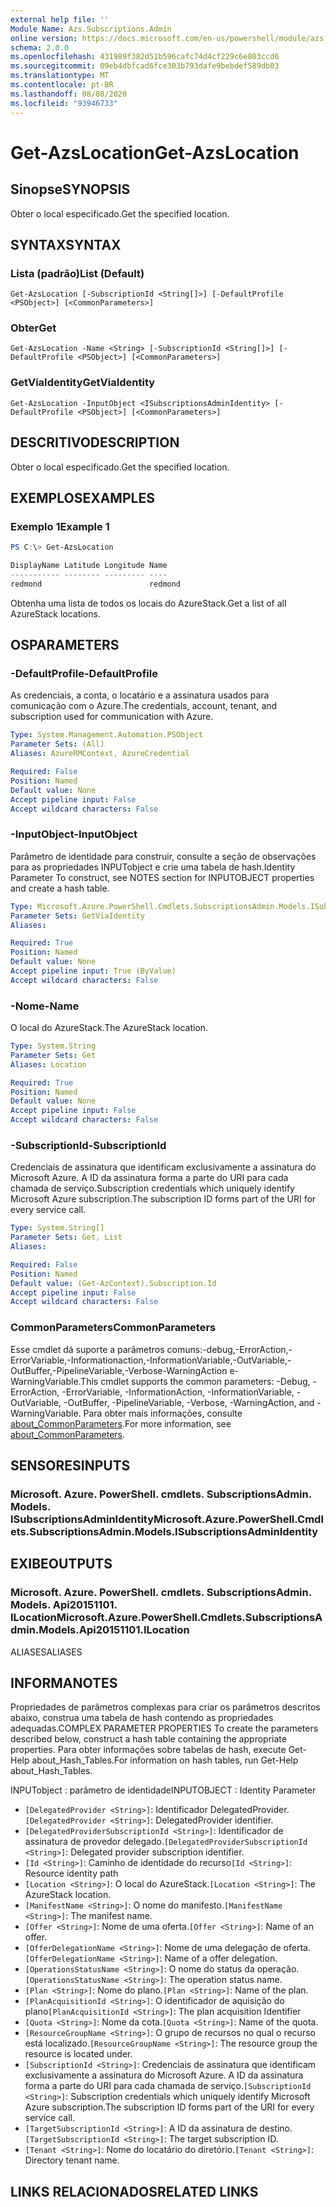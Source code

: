 ```yaml
---
external help file: ''
Module Name: Azs.Subscriptions.Admin
online version: https://docs.microsoft.com/en-us/powershell/module/azs.subscriptions.admin/get-azslocation
schema: 2.0.0
ms.openlocfilehash: 431989f382d51b596cafc74d4cf229c6e803ccd6
ms.sourcegitcommit: 09eb4dbfcad6fce303b793dafe9bebdef589db03
ms.translationtype: MT
ms.contentlocale: pt-BR
ms.lasthandoff: 08/08/2020
ms.locfileid: "93946733"
---
```

# <span data-ttu-id="5c42c-101">Get-AzsLocation</span><span class="sxs-lookup"><span data-stu-id="5c42c-101">Get-AzsLocation</span></span>

## <span data-ttu-id="5c42c-102">Sinopse</span><span class="sxs-lookup"><span data-stu-id="5c42c-102">SYNOPSIS</span></span>
<span data-ttu-id="5c42c-103">Obter o local especificado.</span><span class="sxs-lookup"><span data-stu-id="5c42c-103">Get the specified location.</span></span>

## <span data-ttu-id="5c42c-104">SYNTAX</span><span class="sxs-lookup"><span data-stu-id="5c42c-104">SYNTAX</span></span>

### <span data-ttu-id="5c42c-105">Lista (padrão)</span><span class="sxs-lookup"><span data-stu-id="5c42c-105">List (Default)</span></span>
```
Get-AzsLocation [-SubscriptionId <String[]>] [-DefaultProfile <PSObject>] [<CommonParameters>]
```

### <span data-ttu-id="5c42c-106">Obter</span><span class="sxs-lookup"><span data-stu-id="5c42c-106">Get</span></span>
```
Get-AzsLocation -Name <String> [-SubscriptionId <String[]>] [-DefaultProfile <PSObject>] [<CommonParameters>]
```

### <span data-ttu-id="5c42c-107">GetViaIdentity</span><span class="sxs-lookup"><span data-stu-id="5c42c-107">GetViaIdentity</span></span>
```
Get-AzsLocation -InputObject <ISubscriptionsAdminIdentity> [-DefaultProfile <PSObject>] [<CommonParameters>]
```

## <span data-ttu-id="5c42c-108">DESCRITIVO</span><span class="sxs-lookup"><span data-stu-id="5c42c-108">DESCRIPTION</span></span>
<span data-ttu-id="5c42c-109">Obter o local especificado.</span><span class="sxs-lookup"><span data-stu-id="5c42c-109">Get the specified location.</span></span>

## <span data-ttu-id="5c42c-110">EXEMPLOS</span><span class="sxs-lookup"><span data-stu-id="5c42c-110">EXAMPLES</span></span>

### <span data-ttu-id="5c42c-111">Exemplo 1</span><span class="sxs-lookup"><span data-stu-id="5c42c-111">Example 1</span></span>
```powershell
PS C:\> Get-AzsLocation

DisplayName Latitude Longitude Name   
----------- -------- --------- ----   
redmond                        redmond
```

<span data-ttu-id="5c42c-112">Obtenha uma lista de todos os locais do AzureStack.</span><span class="sxs-lookup"><span data-stu-id="5c42c-112">Get a list of all AzureStack locations.</span></span>

## <span data-ttu-id="5c42c-113">OS</span><span class="sxs-lookup"><span data-stu-id="5c42c-113">PARAMETERS</span></span>

### <span data-ttu-id="5c42c-114">-DefaultProfile</span><span class="sxs-lookup"><span data-stu-id="5c42c-114">-DefaultProfile</span></span>
<span data-ttu-id="5c42c-115">As credenciais, a conta, o locatário e a assinatura usados para comunicação com o Azure.</span><span class="sxs-lookup"><span data-stu-id="5c42c-115">The credentials, account, tenant, and subscription used for communication with Azure.</span></span>

```yaml
Type: System.Management.Automation.PSObject
Parameter Sets: (All)
Aliases: AzureRMContext, AzureCredential

Required: False
Position: Named
Default value: None
Accept pipeline input: False
Accept wildcard characters: False

```

### <span data-ttu-id="5c42c-116">-InputObject</span><span class="sxs-lookup"><span data-stu-id="5c42c-116">-InputObject</span></span>
<span data-ttu-id="5c42c-117">Parâmetro de identidade para construir, consulte a seção de observações para as propriedades INPUTobject e crie uma tabela de hash.</span><span class="sxs-lookup"><span data-stu-id="5c42c-117">Identity Parameter To construct, see NOTES section for INPUTOBJECT properties and create a hash table.</span></span>

```yaml
Type: Microsoft.Azure.PowerShell.Cmdlets.SubscriptionsAdmin.Models.ISubscriptionsAdminIdentity
Parameter Sets: GetViaIdentity
Aliases:

Required: True
Position: Named
Default value: None
Accept pipeline input: True (ByValue)
Accept wildcard characters: False

```

### <span data-ttu-id="5c42c-118">-Nome</span><span class="sxs-lookup"><span data-stu-id="5c42c-118">-Name</span></span>
<span data-ttu-id="5c42c-119">O local do AzureStack.</span><span class="sxs-lookup"><span data-stu-id="5c42c-119">The AzureStack location.</span></span>

```yaml
Type: System.String
Parameter Sets: Get
Aliases: Location

Required: True
Position: Named
Default value: None
Accept pipeline input: False
Accept wildcard characters: False

```

### <span data-ttu-id="5c42c-120">-SubscriptionId</span><span class="sxs-lookup"><span data-stu-id="5c42c-120">-SubscriptionId</span></span>
<span data-ttu-id="5c42c-121">Credenciais de assinatura que identificam exclusivamente a assinatura do Microsoft Azure. A ID da assinatura forma a parte do URI para cada chamada de serviço.</span><span class="sxs-lookup"><span data-stu-id="5c42c-121">Subscription credentials which uniquely identify Microsoft Azure subscription.The subscription ID forms part of the URI for every service call.</span></span>

```yaml
Type: System.String[]
Parameter Sets: Get, List
Aliases:

Required: False
Position: Named
Default value: (Get-AzContext).Subscription.Id
Accept pipeline input: False
Accept wildcard characters: False

```

### <span data-ttu-id="5c42c-122">CommonParameters</span><span class="sxs-lookup"><span data-stu-id="5c42c-122">CommonParameters</span></span>
<span data-ttu-id="5c42c-123">Esse cmdlet dá suporte a parâmetros comuns:-debug,-ErrorAction,-ErrorVariable,-Informationaction,-InformationVariable,-OutVariable,-OutBuffer,-PipelineVariable,-Verbose-WarningAction e-WarningVariable.</span><span class="sxs-lookup"><span data-stu-id="5c42c-123">This cmdlet supports the common parameters: -Debug, -ErrorAction, -ErrorVariable, -InformationAction, -InformationVariable, -OutVariable, -OutBuffer, -PipelineVariable, -Verbose, -WarningAction, and -WarningVariable.</span></span> <span data-ttu-id="5c42c-124">Para obter mais informações, consulte [about_CommonParameters](http://go.microsoft.com/fwlink/?LinkID=113216).</span><span class="sxs-lookup"><span data-stu-id="5c42c-124">For more information, see [about_CommonParameters](http://go.microsoft.com/fwlink/?LinkID=113216).</span></span>

## <span data-ttu-id="5c42c-125">SENSORES</span><span class="sxs-lookup"><span data-stu-id="5c42c-125">INPUTS</span></span>

### <span data-ttu-id="5c42c-126">Microsoft. Azure. PowerShell. cmdlets. SubscriptionsAdmin. Models. ISubscriptionsAdminIdentity</span><span class="sxs-lookup"><span data-stu-id="5c42c-126">Microsoft.Azure.PowerShell.Cmdlets.SubscriptionsAdmin.Models.ISubscriptionsAdminIdentity</span></span>

## <span data-ttu-id="5c42c-127">EXIBE</span><span class="sxs-lookup"><span data-stu-id="5c42c-127">OUTPUTS</span></span>

### <span data-ttu-id="5c42c-128">Microsoft. Azure. PowerShell. cmdlets. SubscriptionsAdmin. Models. Api20151101. ILocation</span><span class="sxs-lookup"><span data-stu-id="5c42c-128">Microsoft.Azure.PowerShell.Cmdlets.SubscriptionsAdmin.Models.Api20151101.ILocation</span></span>

<span data-ttu-id="5c42c-129">ALIASES</span><span class="sxs-lookup"><span data-stu-id="5c42c-129">ALIASES</span></span>

## <span data-ttu-id="5c42c-130">INFORMA</span><span class="sxs-lookup"><span data-stu-id="5c42c-130">NOTES</span></span>

<span data-ttu-id="5c42c-131">Propriedades de parâmetros complexas para criar os parâmetros descritos abaixo, construa uma tabela de hash contendo as propriedades adequadas.</span><span class="sxs-lookup"><span data-stu-id="5c42c-131">COMPLEX PARAMETER PROPERTIES To create the parameters described below, construct a hash table containing the appropriate properties.</span></span> <span data-ttu-id="5c42c-132">Para obter informações sobre tabelas de hash, execute Get-Help about_Hash_Tables.</span><span class="sxs-lookup"><span data-stu-id="5c42c-132">For information on hash tables, run Get-Help about_Hash_Tables.</span></span>

<span data-ttu-id="5c42c-133">INPUTobject <ISubscriptionsAdminIdentity> : parâmetro de identidade</span><span class="sxs-lookup"><span data-stu-id="5c42c-133">INPUTOBJECT <ISubscriptionsAdminIdentity>: Identity Parameter</span></span>
  - <span data-ttu-id="5c42c-134">`[DelegatedProvider <String>]`: Identificador DelegatedProvider.</span><span class="sxs-lookup"><span data-stu-id="5c42c-134">`[DelegatedProvider <String>]`: DelegatedProvider identifier.</span></span>
  - <span data-ttu-id="5c42c-135">`[DelegatedProviderSubscriptionId <String>]`: Identificador de assinatura de provedor delegado.</span><span class="sxs-lookup"><span data-stu-id="5c42c-135">`[DelegatedProviderSubscriptionId <String>]`: Delegated provider subscription identifier.</span></span>
  - <span data-ttu-id="5c42c-136">`[Id <String>]`: Caminho de identidade do recurso</span><span class="sxs-lookup"><span data-stu-id="5c42c-136">`[Id <String>]`: Resource identity path</span></span>
  - <span data-ttu-id="5c42c-137">`[Location <String>]`: O local do AzureStack.</span><span class="sxs-lookup"><span data-stu-id="5c42c-137">`[Location <String>]`: The AzureStack location.</span></span>
  - <span data-ttu-id="5c42c-138">`[ManifestName <String>]`: O nome do manifesto.</span><span class="sxs-lookup"><span data-stu-id="5c42c-138">`[ManifestName <String>]`: The manifest name.</span></span>
  - <span data-ttu-id="5c42c-139">`[Offer <String>]`: Nome de uma oferta.</span><span class="sxs-lookup"><span data-stu-id="5c42c-139">`[Offer <String>]`: Name of an offer.</span></span>
  - <span data-ttu-id="5c42c-140">`[OfferDelegationName <String>]`: Nome de uma delegação de oferta.</span><span class="sxs-lookup"><span data-stu-id="5c42c-140">`[OfferDelegationName <String>]`: Name of a offer delegation.</span></span>
  - <span data-ttu-id="5c42c-141">`[OperationsStatusName <String>]`: O nome do status da operação.</span><span class="sxs-lookup"><span data-stu-id="5c42c-141">`[OperationsStatusName <String>]`: The operation status name.</span></span>
  - <span data-ttu-id="5c42c-142">`[Plan <String>]`: Nome do plano.</span><span class="sxs-lookup"><span data-stu-id="5c42c-142">`[Plan <String>]`: Name of the plan.</span></span>
  - <span data-ttu-id="5c42c-143">`[PlanAcquisitionId <String>]`: O identificador de aquisição do plano</span><span class="sxs-lookup"><span data-stu-id="5c42c-143">`[PlanAcquisitionId <String>]`: The plan acquisition Identifier</span></span>
  - <span data-ttu-id="5c42c-144">`[Quota <String>]`: Nome da cota.</span><span class="sxs-lookup"><span data-stu-id="5c42c-144">`[Quota <String>]`: Name of the quota.</span></span>
  - <span data-ttu-id="5c42c-145">`[ResourceGroupName <String>]`: O grupo de recursos no qual o recurso está localizado.</span><span class="sxs-lookup"><span data-stu-id="5c42c-145">`[ResourceGroupName <String>]`: The resource group the resource is located under.</span></span>
  - <span data-ttu-id="5c42c-146">`[SubscriptionId <String>]`: Credenciais de assinatura que identificam exclusivamente a assinatura do Microsoft Azure. A ID da assinatura forma a parte do URI para cada chamada de serviço.</span><span class="sxs-lookup"><span data-stu-id="5c42c-146">`[SubscriptionId <String>]`: Subscription credentials which uniquely identify Microsoft Azure subscription.The subscription ID forms part of the URI for every service call.</span></span>
  - <span data-ttu-id="5c42c-147">`[TargetSubscriptionId <String>]`: A ID da assinatura de destino.</span><span class="sxs-lookup"><span data-stu-id="5c42c-147">`[TargetSubscriptionId <String>]`: The target subscription ID.</span></span>
  - <span data-ttu-id="5c42c-148">`[Tenant <String>]`: Nome do locatário do diretório.</span><span class="sxs-lookup"><span data-stu-id="5c42c-148">`[Tenant <String>]`: Directory tenant name.</span></span>

## <span data-ttu-id="5c42c-149">LINKS RELACIONADOS</span><span class="sxs-lookup"><span data-stu-id="5c42c-149">RELATED LINKS</span></span>

